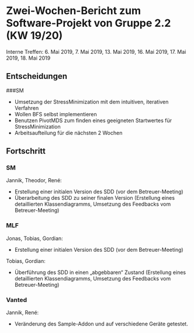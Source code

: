 # Zwei-Wochen-Bericht zum Software-Projekt von Gruppe 2.2 (KW 19/20)
Interne Treffen: 6. Mai 2019, 7. Mai 2019, 13. Mai 2019, 16. Mai 2019, 17. Mai 2019, 18. Mai 2019
## Entscheidungen
###SM
- Umsetzung der StressMinimization mit dem intuitiven, iterativen Verfahren 
- Wollen BFS selbst implementieren
- Benutzen PivotMDS zum finden eines geeigneten Startwertes für StressMinimization
- Arbeitsaufteilung für die nächsten 2 Wochen 
## Fortschritt
### SM
Jannik, Theodor, René:
 - Erstellung einer  initialen Version des SDD (vor dem Betreuer-Meeting)
- Überarbeitung des SDD zu seiner finalen Version (Erstellung eines detaillierten Klassendiagramms, Umsetzung des Feedbacks vom Betreuer-Meeting) 
### MLF
Jonas, Tobias, Gordian:
- Erstellung einer initialen Version des SDD (vor dem Betreuer-Meeting)

Tobias, Gordian: 
- Überführung des SDD in einen „abgebbaren“ Zustand (Erstellung eines detaillierten Klassendiagramms, Umsetzung des Feedbacks vom Betreuer-Meeting) 


### Vanted
Jannik, René:
- Veränderung des Sample-Addon und auf verschiedene Geräte getestet.


